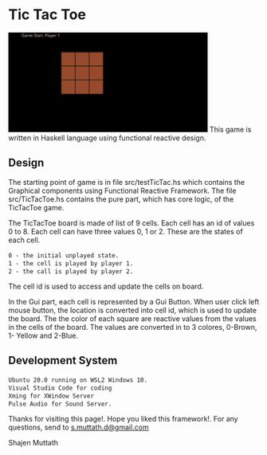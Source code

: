# Tic Tac Toe

<img src="tictactoedemo.gif" width="400">
  This game is written in Haskell language using functional reactive design.

## Design

The starting point of game is in file src/testTicTac.hs which contains the Graphical components using Functional Reactive Framework. The file src/TicTacToe.hs contains the pure part, which has core logic, of the TicTacToe game.

The TicTacToe board is made of list of 9 cells. Each cell has an id of values 0 to 8. Each cell can have three values 0, 1 or 2. These are the states of each cell.
```
0 - the initial unplayed state.
1 - the cell is played by player 1. 
2 - the call is played by player 2. 
```
The cell id is used to access and update the cells on board.

In the Gui part, each cell is represented by a Gui Button. When user click left mouse button, the location is converted into cell id, which is used to update the board.
The the color of each square are reactive values from the values in the cells of the board. The values are converted in to 3 colores, 0-Brown, 1- Yellow and 2-Blue.

## Development System

```
Ubuntu 20.0 running on WSL2 Windows 10.
Visual Studio Code for coding
Xming for XWindow Server
Pulse Audio for Sound Server.
```

Thanks for visiting this page!. Hope you liked this framework!. For any questions, send to s.muttath.d@gmail.com

Shajen Muttath
